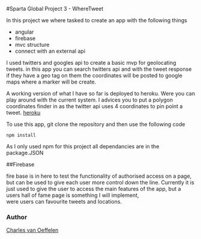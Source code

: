 
#Sparta Global Project 3 - WhereTweet

In this project we where tasked to create an app with the following things
- angular
- firebase
- mvc structure
- connect with an external api

I used twitters and googles api to create a basic mvp for geolocating tweets. in this app you can search
twitters api and with the tweet response if they have a geo tag on them the coordinates will be posted to google maps
where a marker will be create.

A working version of what I have so far is deployed to heroku. Were you can play around with the current system.
I advices you to put a polygon coordinates finder in as the twitter api uses 4 coordinates to pin point a tweet.
[heroku](https://sg-project-3.herokuapp.com/#!/login)

To use this app, git clone the repository and then use the following code

```
npm install
```

As I only used npm for this project all dependancies are in the package.JSON

##Firebase

 fire base is in here to test the functionality of authorised access on a page, but can be used to give each user more control down the line.
 Currently it is just used to give the user to access the main features of the app, but a users hall of fame page is something I will implement,  
 were users can favourite tweets and locations.

 ### Author

 [Charles van Oeffelen](https://github.com/Chezzman)
